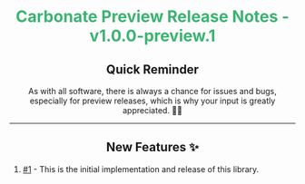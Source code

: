 <h1 align="center" style='color:mediumseagreen;font-weight:bold'>
    Carbonate Preview Release Notes - v1.0.0-preview.1
</h1>

<h2 align="center" style='font-weight:bold'>Quick Reminder</h2>

<div align="center">

As with all software, there is always a chance for issues and bugs, especially for preview releases, which is why your input is greatly appreciated. 🙏🏼
</div>

---

<h2 style="font-weight:bold" align="center">New Features ✨</h2>

1. [#1](https://github.com/KinsonDigital/Carbonate/issues/1) - This is the initial implementation and release of this library.
